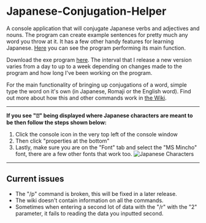 # Japanese-Conjugation-Helper
A console application that will conjugate Japanese verbs and adjectives and nouns. The program can create example sentences for pretty much any word you throw at it. It has a few other handy features for learning Japanese. [Here](https://imgur.com/DlKXeyl) you can see the program performing its main function.

Download the exe program [here](https://github.com/hopto-dot/Japanese-Conjugation-Helper/releases). The interval that I release a new version varies from a day to up to a week depending on changes made to the program and how long I've been working on the program.

For the main functionality of bringing up conjugations of a word, simple type the word on it's own (in Japanese, Romaji or the English word). Find out more about how this and other commands work in [the Wiki](https://github.com/hopto-dot/Japanese-Conjugation-Helper/wiki/How-to-use).

***

**If you see "⍰" being displayed where Japanese characters are meant to be then follow the steps shown below:**
1. Click the console icon in the very top left of the console window
2. Then click "properties at the bottom"
3. Lastly, make sure you are on the "Font" tab and select the "MS Mincho" font, there are a few other fonts that work too.
![Japanese Characters](https://i.imgur.com/x7gDhB9.png)

***

## Current issues

* The "/p" command is broken, this will be fixed in a later release.
* The wiki doesn't contain information on all the commands.
* Sometimes when entering a second lot of data with the "/r" with the "2" parameter, it fails to reading the data you inputted second.
